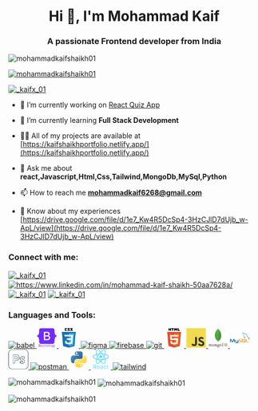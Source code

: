 <h1 align="center">Hi 👋, I'm Mohammad Kaif</h1>
<h3 align="center">A passionate Frontend developer from India</h3>

<p align="left"> <img src="https://komarev.com/ghpvc/?username=mohammadkaifshaikh01&label=Profile%20views&color=0e75b6&style=flat" alt="mohammadkaifshaikh01" /> </p>

<p align="left"> <a href="https://github.com/ryo-ma/github-profile-trophy"><img src="https://github-profile-trophy.vercel.app/?username=mohammadkaifshaikh01" alt="mohammadkaifshaikh01" /></a> </p>

<p align="left"> <a href="https://twitter.com/_kaifx_01" target="blank"><img src="https://img.shields.io/twitter/follow/_kaifx_01?logo=twitter&style=for-the-badge" alt="_kaifx_01" /></a> </p>

- 🔭 I’m currently working on [React Quiz App](https://github.com/mohammadkaifshaikh01/Quiz-App.git)

- 🌱 I’m currently learning **Full Stack Development**

- 👨‍💻 All of my projects are available at [https://kaifshaikhportfolio.netlify.app/](https://kaifshaikhportfolio.netlify.app/)

- 💬 Ask me about **react,Javascript,Html,Css,Tailwind,MongoDb,MySql,Python**

- 📫 How to reach me **mohammadkaif6268@gmail.com**

- 📄 Know about my experiences [https://drive.google.com/file/d/1e7_Kw4R5DcSp4-3HzCJlD7dUjb_w-ApL/view](https://drive.google.com/file/d/1e7_Kw4R5DcSp4-3HzCJlD7dUjb_w-ApL/view)

<h3 align="left">Connect with me:</h3>
<p align="left">
<a href="https://twitter.com/_kaifx_01" target="blank"><img align="center" src="https://raw.githubusercontent.com/rahuldkjain/github-profile-readme-generator/master/src/images/icons/Social/twitter.svg" alt="_kaifx_01" height="30" width="40" /></a>
<a href="https://linkedin.com/in/https://www.linkedin.com/in/mohammad-kaif-shaikh-50aa7628a/" target="blank"><img align="center" src="https://raw.githubusercontent.com/rahuldkjain/github-profile-readme-generator/master/src/images/icons/Social/linked-in-alt.svg" alt="https://www.linkedin.com/in/mohammad-kaif-shaikh-50aa7628a/" height="30" width="40" /></a>
<a href="https://instagram.com/_kaifx_01" target="blank"><img align="center" src="https://raw.githubusercontent.com/rahuldkjain/github-profile-readme-generator/master/src/images/icons/Social/instagram.svg" alt="_kaifx_01" height="30" width="40" /></a>
<a href="https://www.youtube.com/c/_kaifx_01" target="blank"><img align="center" src="https://raw.githubusercontent.com/rahuldkjain/github-profile-readme-generator/master/src/images/icons/Social/youtube.svg" alt="_kaifx_01" height="30" width="40" /></a>
</p>

<h3 align="left">Languages and Tools:</h3>
<p align="left"> 
  <a href="https://babeljs.io/" target="_blank" rel="noreferrer"> 
    <img src="https://www.vectorlogo.zone/logos/babeljs/babeljs-icon.svg" alt="babel" width="40" height="40"/> 
  </a> 
  <a href="https://getbootstrap.com" target="_blank" rel="noreferrer"> 
    <img src="https://raw.githubusercontent.com/devicons/devicon/master/icons/bootstrap/bootstrap-plain-wordmark.svg" alt="bootstrap" width="40" height="40"/> 
  </a> 
  <a href="https://www.w3schools.com/css/" target="_blank" rel="noreferrer"> 
    <img src="https://raw.githubusercontent.com/devicons/devicon/master/icons/css3/css3-original-wordmark.svg" alt="css3" width="40" height="40"/> 
  </a> 
  <a href="https://www.figma.com/" target="_blank" rel="noreferrer"> 
    <img src="https://www.vectorlogo.zone/logos/figma/figma-icon.svg" alt="figma" width="40" height="40"/> 
  </a> 
  <a href="https://firebase.google.com/" target="_blank" rel="noreferrer"> 
    <img src="https://www.vectorlogo.zone/logos/firebase/firebase-icon.svg" alt="firebase" width="40" height="40"/> 
  </a> 
  <a href="https://git-scm.com/" target="_blank" rel="noreferrer"> 
    <img src="https://www.vectorlogo.zone/logos/git-scm/git-scm-icon.svg" alt="git" width="40" height="40"/> 
  </a> 
  <a href="https://www.w3.org/html/" target="_blank" rel="noreferrer"> 
    <img src="https://raw.githubusercontent.com/devicons/devicon/master/icons/html5/html5-original-wordmark.svg" alt="html5" width="40" height="40"/> 
  </a> 
  <a href="https://developer.mozilla.org/en-US/docs/Web/JavaScript" target="_blank" rel="noreferrer"> 
    <img src="https://raw.githubusercontent.com/devicons/devicon/master/icons/javascript/javascript-original.svg" alt="javascript" width="40" height="40"/> 
  </a> 
  <a href="https://www.mongodb.com/" target="_blank" rel="noreferrer"> 
    <img src="https://raw.githubusercontent.com/devicons/devicon/master/icons/mongodb/mongodb-original-wordmark.svg" alt="mongodb" width="40" height="40"/> 
  </a> 
  <a href="https://www.mysql.com/" target="_blank" rel="noreferrer"> 
    <img src="https://raw.githubusercontent.com/devicons/devicon/master/icons/mysql/mysql-original-wordmark.svg" alt="mysql" width="40" height="40"/> 
  </a> 
  <a href="https://www.photoshop.com/en" target="_blank" rel="noreferrer"> 
    <img src="https://raw.githubusercontent.com/devicons/devicon/master/icons/photoshop/photoshop-line.svg" alt="photoshop" width="40" height="40"/> 
  </a> 
  <a href="https://postman.com" target="_blank" rel="noreferrer"> 
    <img src="https://www.vectorlogo.zone/logos/getpostman/getpostman-icon.svg" alt="postman" width="40" height="40"/> 
  </a> 
  <a href="https://www.python.org" target="_blank" rel="noreferrer"> 
    <img src="https://raw.githubusercontent.com/devicons/devicon/master/icons/python/python-original.svg" alt="python" width="40" height="40"/> 
  </a> 
  <a href="https://reactjs.org/" target="_blank" rel="noreferrer"> 
    <img src="https://raw.githubusercontent.com/devicons/devicon/master/icons/react/react-original-wordmark.svg" alt="react" width="40" height="40"/> 
  </a> 
  <a href="https://tailwindcss.com/" target="_blank" rel="noreferrer"> 
    <img src="https://www.vectorlogo.zone/logos/tailwindcss/tailwindcss-icon.svg" alt="tailwind" width="40" height="40"/> 
  </a> 
</p>


<p><img align="left" src="https://github-readme-stats.vercel.app/api/top-langs?username=mohammadkaifshaikh01&show_icons=true&locale=en&layout=compact" alt="mohammadkaifshaikh01" /></p>

<p>&nbsp;<img align="center" src="https://github-readme-stats.vercel.app/api?username=mohammadkaifshaikh01&show_icons=true&locale=en" alt="mohammadkaifshaikh01" /></p>

<p><img align="center" src="https://github-readme-streak-stats.herokuapp.com/?user=mohammadkaifshaikh01&" alt="mohammadkaifshaikh01" /></p>
